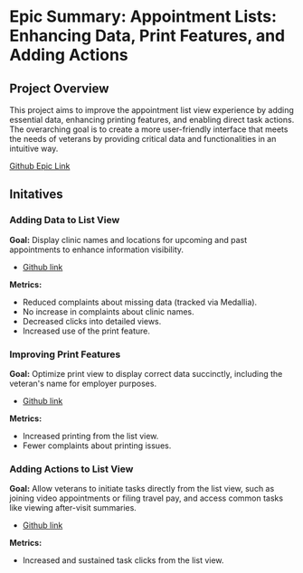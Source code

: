 # Epic Summary: Appointment Lists: Enhancing Data, Print Features, and Adding Actions

## Project Overview
This project aims to improve the appointment list view experience by adding essential data, enhancing printing features, and enabling direct task actions. The overarching goal is to create a more user-friendly interface that meets the needs of veterans by providing critical data and functionalities in an intuitive way.

[Github Epic Link](https://github.com/department-of-veterans-affairs/va.gov-team/issues/110419)

## Initatives

### Adding Data to List View

**Goal:** Display clinic names and locations for upcoming and past appointments to enhance information visibility.  

- [Github link](https://github.com/department-of-veterans-affairs/va.gov-team/issues/110421)


**Metrics:**
- Reduced complaints about missing data (tracked via Medallia).
- No increase in complaints about clinic names.
- Decreased clicks into detailed views.
- Increased use of the print feature.


### Improving Print Features 

**Goal:** Optimize print view to display correct data succinctly, including the veteran's name for employer purposes.  

- [Github link](https://github.com/department-of-veterans-affairs/va.gov-team/issues/110422)

**Metrics:**
- Increased printing from the list view.
- Fewer complaints about printing issues.


### Adding Actions to List View

**Goal:** Allow veterans to initiate tasks directly from the list view, such as joining video appointments or filing travel pay, and access common tasks like viewing after-visit summaries.  

- [Github link](https://github.com/department-of-veterans-affairs/va.gov-team/issues/110423)

**Metrics:**
- Increased and sustained task clicks from the list view.


